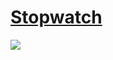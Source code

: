 # <a href="https://willowy-tiramisu-8187f3.netlify.app/">Stopwatch</a>
![](https://github.com/b0n21en5/web-development-projects/blob/main/stopwatch/assets/images/web.png)
